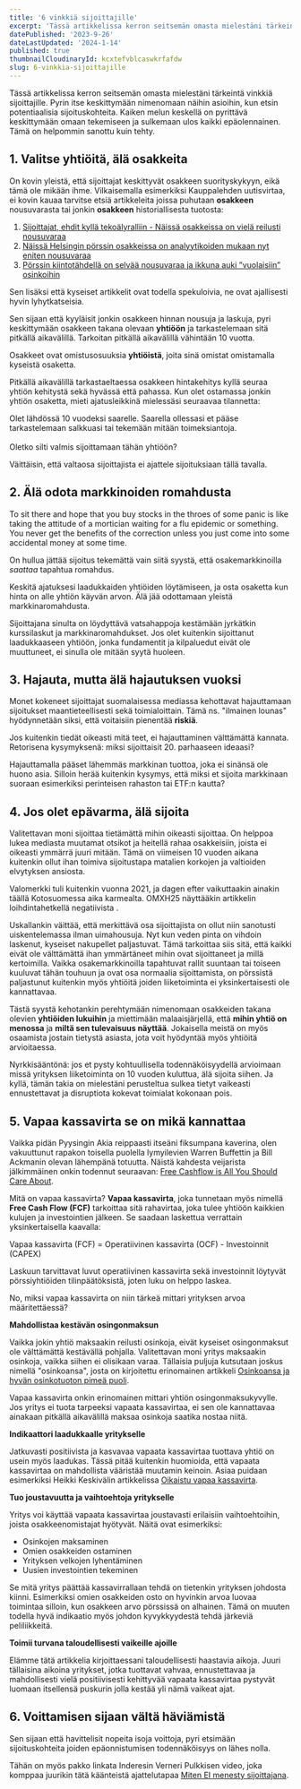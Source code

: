 ```yaml
---
title: '6 vinkkiä sijoittajille'
excerpt: 'Tässä artikkelissa kerron seitsemän omasta mielestäni tärkeintä vinkkiä sijoittajille.'
datePublished: '2023-9-26'
dateLastUpdated: '2024-1-14'
published: true
thumbnailCloudinaryId: kcxtefvblcaswkrfafdw
slug: 6-vinkkia-sijoittajille
---
```


<script lang="ts">
  import { Quote, Highlight, Development } from '$lib/components'
</script>

Tässä artikkelissa kerron seitsemän omasta mielestäni tärkeintä vinkkiä sijoittajille. Pyrin itse keskittymään nimenomaan näihin asioihin, kun etsin potentiaalisia sijoituskohteita. Kaiken melun keskellä on pyrittävä keskittymään omaan tekemiseen ja sulkemaan ulos kaikki epäolennainen. Tämä on helpommin sanottu kuin tehty.

## 1. Valitse yhtiöitä, älä osakkeita

On kovin yleistä, että sijoittajat keskittyvät osakkeen suorityskykyyn, eikä tämä ole mikään ihme. Vilkaisemalla esimerkiksi Kauppalehden uutisvirtaa, ei kovin kauaa tarvitse etsiä artikkeleita joissa puhutaan **osakkeen** nousuvarasta tai jonkin **osakkeen** historiallisesta tuotosta:

1. <a href="https://www.kauppalehti.fi/uutiset/sijoittaja-ehdit-kylla-tekoalyralliin-naissa-osakkeissa-on-viela-reilusti-nousuvaraa/ee09f33b-1f10-46f5-a188-bf81ca71cceb" target="_blank">Sijoittajat, ehdit kyllä tekoälyralliin - Näissä osakkeissa on vielä reilusti nousuvaraa</a>
2. <a href="https://www.kauppalehti.fi/uutiset/naissa-helsingin-porssin-osakkeissa-on-analyytikoiden-mukaan-nyt-eniten-nousuvaraa/0e9c716c-fc2d-4caf-b3a4-d562331a74b6" target="_blank">Näissä Helsingin pörssin osakkeissa on analyytikoiden mukaan nyt eniten nousuvaraa</a>
3. <a href="https://www.kauppalehti.fi/uutiset/porssin-kiintotahdella-on-selvaa-nousuvaraa-ja-ikkuna-auki-vuolaisiin-osinkoihin/22a652be-9c19-4628-b05c-b8b5d43e705d" target="_blank">Pörssin kiintotähdellä on selvää nousuvaraa ja ikkuna auki ”vuolaisiin” osinkoihin</a>

Sen lisäksi että kyseiset artikkelit ovat todella spekuloivia, ne ovat ajallisesti hyvin lyhytkatseisia.

Sen sijaan että kyyläisit jonkin osakkeen hinnan nousuja ja laskuja, pyri keskittymään osakkeen takana olevaan **yhtiöön** ja tarkastelemaan sitä pitkällä aikavälillä. Tarkoitan pitkällä aikavälillä vähintään 10 vuotta.

Osakkeet ovat omistusosuuksia **yhtiöistä**, joita sinä omistat omistamalla kyseistä osaketta.

Pitkällä aikavälillä tarkastaeltaessa osakkeen hintakehitys kyllä seuraa yhtiön kehitystä sekä hyvässä että pahassa. Kun olet ostamassa jonkin yhtiön osaketta, mieti ajatusleikkinä mielessäsi seuraavaa tilannetta:

<Highlight>
  Olet lähdössä 10 vuodeksi saarelle. Saarella ollessasi et pääse tarkastelemaan salkkuasi tai tekemään mitään toimeksiantoja.
  <br/>
  <br/>
  Oletko silti valmis sijoittamaan tähän yhtiöön?
</Highlight>

Väittäisin, että valtaosa sijoittajista ei ajattele sijoituksiaan tällä tavalla.

## 2. Älä odota markkinoiden romahdusta

<Quote source="Warren Buffett">
  To sit there and hope that you buy stocks in the throes of some panic is like taking the attitude of a mortician waiting for a flu epidemic or something. You never get the benefits of the correction unless you just come into some accidental money at some time.
</Quote>

On hullua jättää sijoitus tekemättä vain siitä syystä, että osakemarkkinoilla _saattaa_ tapahtua romahdus.

Keskitä ajatuksesi laadukkaiden yhtiöiden löytämiseen, ja osta osaketta kun hinta on alle yhtiön käyvän arvon. Älä jää odottamaan yleistä markkinaromahdusta.

Sijoittajana sinulta on löydyttävä vatsahappoja kestämään jyrkätkin kurssilaskut ja markkinaromahdukset. Jos olet kuitenkin sijoittanut laadukkaaseen yhtiöön, jonka fundamentit ja kilpaluedut eivät ole muuttuneet, ei sinulla ole mitään syytä huoleen.

## 3. Hajauta, mutta älä hajautuksen vuoksi

Monet kokeneet sijoittajat suomalaisessa mediassa kehottavat hajauttamaan sijoitukset maantieteellisesti sekä toimialoittain. Tämä ns. "ilmainen lounas" hyödynnetään siksi, että voitaisiin pienentää **riskiä**.

Jos kuitenkin tiedät oikeasti mitä teet, ei hajauttaminen välttämättä kannata. Retorisena kysymyksenä: miksi sijoittaisit 20. parhaaseen ideaasi?

Hajauttamalla pääset lähemmäs markkinan tuottoa, joka ei sinänsä ole huono asia. Silloin herää kuitenkin kysymys, että miksi et sijoita markkinaan suoraan esimerkiksi perinteisen rahaston tai ETF:n kautta?

## 4. Jos olet epävarma, älä sijoita

Valitettavan moni sijoittaa tietämättä mihin oikeasti sijoittaa. On helppoa lukea mediasta muutamat otsikot ja heitellä rahaa osakkeisiin, joista ei oikeasti ymmärrä juuri mitään. Tämä on viimeisen 10 vuoden aikana kuitenkin ollut ihan toimiva sijoitustapa matalien korkojen ja valtioiden elvytyksen ansiosta.

Valomerkki tuli kuitenkin vuonna 2021, ja dagen efter vaikuttaakin ainakin täällä Kotosuomessa aika karmealta. OMXH25 näyttääkin artikkelin loihdintahetkellä negatiivista <Development value={-12.11} />.

Uskallankin väittää, että merkittävä osa sijoittajista on ollut niin sanotusti uiskentelemassa ilman uimahousuja. Nyt kun veden pinta on vihdoin laskenut, kyseiset nakupellet paljastuvat. Tämä tarkoittaa siis sitä, että kaikki eivät ole välttämättä ihan ymmärtäneet mihin ovat sijoittaneet ja millä kertoimilla. Vaikka osakemarkkinoilla tapahtuvat rallit suuntaan tai toiseen kuuluvat tähän touhuun ja ovat osa normaalia sijoittamista, on pörssistä paljastunut kuitenkin myös yhtiöitä joiden liiketoiminta ei yksinkertaisesti ole kannattavaa.

Tästä syystä kehotankin perehtymään nimenomaan osakkeiden takana olevien **yhtiöiden lukuihin** ja miettimään malaaisjärjellä, että **mihin yhtiö on menossa** ja **miltä sen tulevaisuus näyttää**. Jokaisella meistä on myös osaamista jostain tietystä asiasta, jota voit hyödyntää myös yhtiöitä arvioitaessa.

Nyrkkisääntönä: jos et pysty kohtuullisella todennäköisyydellä arvioimaan missä yrityksen liiketoiminta on 10 vuoden kuluttua, älä sijoita siihen. Ja kyllä, tämän takia on mielestäni perusteltua sulkea tietyt vaikeasti ennustettavat ja disruptiota kokevat toimialat kokonaan pois.

## 5. Vapaa kassavirta se on mikä kannattaa

Vaikka pidän Pyysingin Akia reippaasti itseäni fiksumpana kaverina, olen vakuuttunut rapakon toisella puolella lymyilevien Warren Buffettin ja Bill Ackmanin olevan lähempänä totuutta. Näistä kahdesta veijarista jälkimmäinen onkin todennut seuraavan: <a href="https://www.youtube.com/watch?v=ZHQhXedaPl4" target="_blank">Free Cashflow is All You Should Care About</a>.

Mitä on vapaa kassavirta? **Vapaa kassavirta**, joka tunnetaan myös nimellä **Free Cash Flow (FCF)** tarkoittaa sitä rahavirtaa, joka tulee yhtiöön kaikkien kulujen ja investointien jälkeen. Se saadaan laskettua verrattain yksinkertaisella kaavalla:

<Highlight>
  Vapaa kassavirta (FCF) = Operatiivinen kassavirta (OCF) - Investoinnit (CAPEX)
</Highlight>

Laskuun tarvittavat luvut operatiivinen kassavirta sekä investoinnit löytyvät pörssiyhtiöiden tilinpäätöksistä, joten luku on helppo laskea.

No, miksi vapaa kassavirta on niin tärkeä mittari yrityksen arvoa määritettäessä?

**Mahdollistaa kestävän osingonmaksun**

Vaikka jokin yhtiö maksaakin reilusti osinkoja, eivät kyseiset osingonmaksut ole välttämättä kestävällä pohjalla. Valitettavan moni yritys maksaakin osinkoja, vaikka siihen ei olisikaan varaa. Tällaisia puljuja kutsutaan joskus nimellä "osinkoansa", josta on kirjoitettu erinomainen artikkeli <a href="https://www.salkunrakentaja.fi/2021/01/osinkoansa-hyvan-osinkotuoton-pimea-puoli/" target="_blank">Osinkoansa ja hyvän osinkotuoton pimeä puoli</a>.

Vapaa kassavirta onkin erinomainen mittari yhtiön osingonmaksukyvylle. Jos yritys ei tuota tarpeeksi vapaata kassavirtaa, ei sen ole kannattavaa ainakaan pitkällä aikavälillä maksaa osinkoja saatika nostaa niitä.

**Indikaattori laadukkaalle yritykselle**

Jatkuvasti positiivista ja kasvavaa vapaata kassavirtaa tuottava yhtiö on usein myös laadukas. Tässä pitää kuitenkin huomioida, että vapaata kassavirtaa on mahdollista vääristää muutamin keinoin. Asiaa puidaan esimerkiksi Heikki Keskivälin artikkelissa <a href="https://www.inderes.fi/fi/artikkeli/oikaistu-vapaa-kassavirta" target="_blank">Oikaistu vapaa kassavirta</a>.

**Tuo joustavuutta ja vaihtoehtoja yritykselle**

Yritys voi käyttää vapaata kassavirtaa joustavasti erilaisiin vaihtoehtoihin, joista osakkeenomistajat hyötyvät. Näitä ovat esimerkiksi:

- Osinkojen maksaminen
- Omien osakkeiden ostaminen
- Yrityksen velkojen lyhentäminen
- Uusien investointien tekeminen

Se mitä yritys päättää kassavirrallaan tehdä on tietenkin yrityksen johdosta kiinni. Esimerkiksi omien osakkeiden osto on hyvinkin arvoa luovaa toimintaa silloin, kun osakkeen arvo pörssissä on alhainen. Tämä on muuten todella hyvä indikaatio myös johdon kyvykkyydestä tehdä järkeviä peliliikkeitä.

**Toimii turvana taloudellisesti vaikeille ajoille**

Elämme tätä artikkelia kirjoittaessani taloudellisesti haastavia aikoja. Juuri tällaisina aikoina yritykset, jotka tuottavat vahvaa, ennustettavaa ja mahdollisesti vielä positiivisesti kehittyvää vapaata kassavirtaa pystyvät luomaan itsellensä puskurin jolla kestää yli nämä vaikeat ajat.

## 6. Voittamisen sijaan vältä häviämistä

Sen sijaan että havittelisit nopeita isoja voittoja, pyri etsimään sijoituskohteita joiden epäonnistumisen todennäköisyys on lähes nolla.

Tähän on myös pakko linkata Inderesin Verneri Pulkkisen video, joka komppaa juurikin tätä käänteistä ajattelutapaa <a href="https://www.youtube.com/watch?v=JNrIWP8q_lA" target="_blank">Miten EI menesty sijoittajana</a>.
